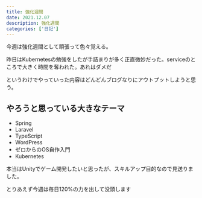 ```yaml
---
title: 強化週間
date: 2021.12.07
description: 強化週間
categories: ['日記']
---
```


今週は強化週間として頑張って色々覚える。

昨日はKubernetesの勉強をしたが手詰まりが多く正直微妙だった。serviceのところで大きく時間を奪われた。あれはダメだ

というわけでやっていった内容はどんどんブログなりにアウトプットしようと思う。

## やろうと思っている大きなテーマ

* Spring
* Laravel
* TypeScript
* WordPress
* ゼロからのOS自作入門
* Kubernetes

本当はUnityでゲーム開発したいと思ったが、スキルアップ目的なので見送りました。

とりあえず今週は毎日120%の力を出して没頭します
